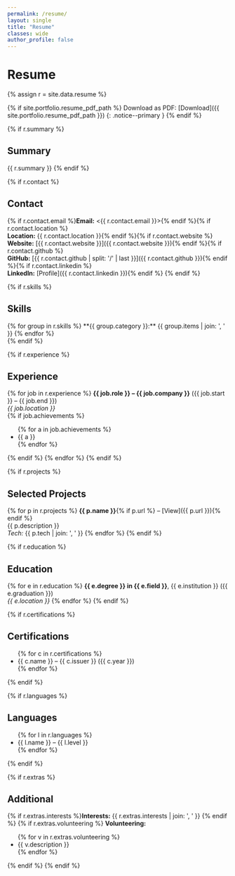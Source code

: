 ```yaml
---
permalink: /resume/
layout: single
title: "Resume"
classes: wide
author_profile: false
---
```


# Resume

{% assign r = site.data.resume %}

{% if site.portfolio.resume_pdf_path %}
Download as PDF: [Download]({{ site.portfolio.resume_pdf_path }})
{: .notice--primary }
{% endif %}

{% if r.summary %}
## Summary
{{ r.summary }}
{% endif %}

{% if r.contact %}
## Contact
{% if r.contact.email %}**Email:** <{{ r.contact.email }}>{% endif %}{% if r.contact.location %}<br/>**Location:** {{ r.contact.location }}{% endif %}{% if r.contact.website %}<br/>**Website:** [{{ r.contact.website }}]({{ r.contact.website }}){% endif %}{% if r.contact.github %}<br/>**GitHub:** [{{ r.contact.github | split: '/' | last }}]({{ r.contact.github }}){% endif %}{% if r.contact.linkedin %}<br/>**LinkedIn:** [Profile]({{ r.contact.linkedin }}){% endif %}
{% endif %}

{% if r.skills %}
## Skills
<div class="skills-grid">
{% for group in r.skills %}
**{{ group.category }}:** {{ group.items | join: ', ' }}  
{% endfor %}
</div>
{% endif %}

{% if r.experience %}
## Experience
{% for job in r.experience %}
**{{ job.role }} – {{ job.company }}** ({{ job.start }} – {{ job.end }})  
*{{ job.location }}*  
{% if job.achievements %}
<ul>
{% for a in job.achievements %}<li>{{ a }}</li>{% endfor %}
</ul>
{% endif %}
{% endfor %}
{% endif %}

{% if r.projects %}
## Selected Projects
{% for p in r.projects %}
**{{ p.name }}**{% if p.url %} – [View]({{ p.url }}){% endif %}  
{{ p.description }}  
_Tech:_ {{ p.tech | join: ', ' }}
{% endfor %}
{% endif %}

{% if r.education %}
## Education
{% for e in r.education %}
**{{ e.degree }} in {{ e.field }}**, {{ e.institution }} ({{ e.graduation }})  
*{{ e.location }}*
{% endfor %}
{% endif %}

{% if r.certifications %}
## Certifications
<ul>
{% for c in r.certifications %}<li>{{ c.name }} – {{ c.issuer }} ({{ c.year }})</li>{% endfor %}
</ul>
{% endif %}

{% if r.languages %}
## Languages
<ul>
{% for l in r.languages %}<li>{{ l.name }} – {{ l.level }}</li>{% endfor %}
</ul>
{% endif %}

{% if r.extras %}
## Additional
{% if r.extras.interests %}**Interests:** {{ r.extras.interests | join: ', ' }}  {% endif %}
{% if r.extras.volunteering %}
**Volunteering:**
<ul>
{% for v in r.extras.volunteering %}<li>{{ v.description }}</li>{% endfor %}
</ul>
{% endif %}
{% endif %}
